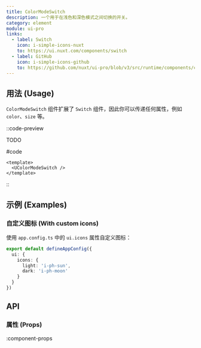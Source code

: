 ```yaml
---
title: ColorModeSwitch
description: 一个用于在浅色和深色模式之间切换的开关。
category: element
module: ui-pro
links:
  - label: Switch
    icon: i-simple-icons-nuxt
    to: https://ui.nuxt.com/components/switch
  - label: GitHub
    icon: i-simple-icons-github
    to: https://github.com/nuxt/ui-pro/blob/v3/src/runtime/components/color-mode/ColorModeSwitch.vue
---
```


## 用法 (Usage)

`ColorModeSwitch` 组件扩展了 `Switch` 组件，因此你可以传递任何属性，例如 `color`、`size` 等。

::code-preview

TODO

#code
```vue
<template>
  <UColorModeSwitch />
</template>
```
::

## 示例 (Examples)

### 自定义图标 (With custom icons)

使用 `app.config.ts` 中的 `ui.icons` 属性自定义图标：

```typescript [app.config.ts]
export default defineAppConfig({
  ui: {
    icons: {
      light: 'i-ph-sun',
      dark: 'i-ph-moon'
    }
  }
})
```

## API

### 属性 (Props)

:component-props
